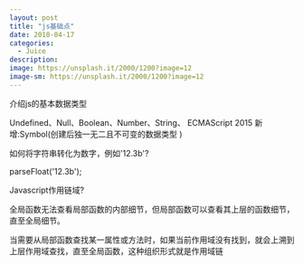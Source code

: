 ```yaml
---
layout: post
title: "js基础点"
date: 2018-04-17
categories:
  - Juice
description: 
image: https://unsplash.it/2000/1200?image=12
image-sm: https://unsplash.it/2000/1200?image=12
---
```

介绍js的基本数据类型﻿

﻿Undefined、Null、Boolean、Number、String、 ECMAScript 2015 新增:Symbol(创建后独一无二且不可变的数据类型 )

如何将字符串转化为数字，例如'12.3b'?﻿

parseFloat('12.3b');

Javascript作用链域?﻿

﻿全局函数无法查看局部函数的内部细节，但局部函数可以查看其上层的函数细节，直至全局细节。﻿

当需要从局部函数查找某一属性或方法时，如果当前作用域没有找到，就会上溯到上层作用域查找，直至全局函数，这种组织形式就是作用域链
